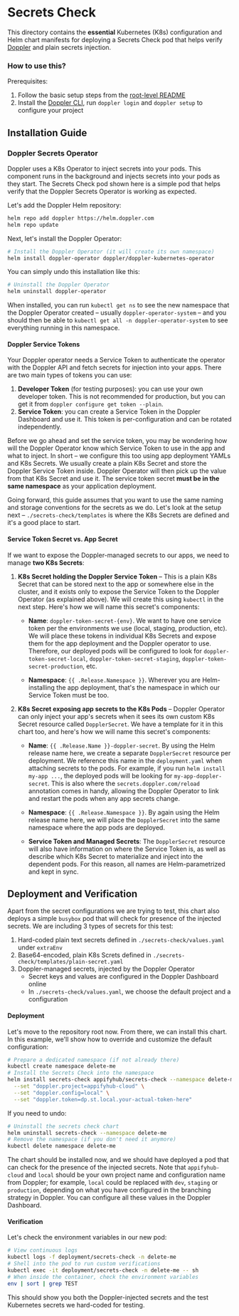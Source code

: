 # Secrets Check

This directory contains the **essential** Kubernetes (K8s) configuration and Helm chart manifests for deploying a Secrets Check pod that helps verify [Doppler](https://doppler.com) and plain secrets injection.

### How to use this?

Prerequisites:

  1. Follow the basic setup steps from the [root-level README](../README.md)
  1. Install the [Doppler CLI](https://docs.doppler.com/docs/cli), run `doppler login` and `doppler setup` to configure your project

## Installation Guide

### Doppler Secrets Operator

Doppler uses a K8s Operator to inject secrets into your pods. This component runs in the background and injects secrets into your pods as they start. The Secrets Check pod shown here is a simple pod that helps verify that the Doppler Secrets Operator is working as expected.

Let's add the Doppler Helm repository:

```bash
helm repo add doppler https://helm.doppler.com
helm repo update
```

Next, let's install the Doppler Operator:

```bash
# Install the Doppler Operator (it will create its own namespace)
helm install doppler-operator doppler/doppler-kubernetes-operator
```

You can simply undo this installation like this:

```bash
# Uninstall the Doppler Operator
helm uninstall doppler-operator
```

When installed, you can run `kubectl get ns` to see the new namespace that the Doppler Operator created – usually `doppler-operator-system` – and you should then be able to `kubectl get all -n doppler-operator-system` to see everything running in this namespace.

#### Doppler Service Tokens

Your Doppler operator needs a Service Token to authenticate the operator with the Doppler API and fetch secrets for injection into your apps. There are two main types of tokens you can use:

  1. **Developer Token** (for testing purposes): you can use your own developer token. This is not recommended for production, but you can get it from `doppler configure get token --plain`.
  1. **Service Token**: you can create a Service Token in the Doppler Dashboard and use it. This token is per-configuration and can be rotated independently.

Before we go ahead and set the service token, you may be wondering how will the Doppler Operator know which Service Token to use in the app and what to inject. In short – we configure this too using app deployment YAMLs and K8s Secrets. We usually create a plain K8s Secret and store the Doppler Service Token inside. Doppler Operator will then pick up the value from that K8s Secret and use it. The service token secret **must be in the same namespace** as your application deployment.

Going forward, this guide assumes that you want to use the same naming and storage conventions for the secrets as we do. Let's look at the setup next – `./secrets-check/templates` is where the K8s Secrets are defined and it's a good place to start.

#### Service Token Secret vs. App Secret

If we want to expose the Doppler-managed secrets to our apps, we need to manage **two K8s Secrets**:

  1. **K8s Secret holding the Doppler Service Token** – This is a plain K8s Secret that can be stored next to the app or somewhere else in the cluster, and it exists only to expose the Service Token to the Doppler Operator (as explained above). We will create this using `kubectl` in the next step. Here's how we will name this secret's components:

      - **Name**: `doppler-token-secret-{env}`. We want to have one service token per the environments we use (local, staging, production, etc). We will place these tokens in individual K8s Secrets and expose them for the app deployment and the Doppler operator to use. Therefore, our deployed pods will be configured to look for `doppler-token-secret-local`, `doppler-token-secret-staging`, `doppler-token-secret-production`, etc.

      - **Namespace**: `{{ .Release.Namespace }}`. Wherever you are Helm-installing the app deployment, that's the namespace in which our Service Token must be too.

  1. **K8s Secret exposing app secrets to the K8s Pods** – Doppler Operator can only inject your app's secrets when it sees its own custom K8s Secret resource called `DopplerSecret`. We have a template for it in this chart too, and here's how we will name this secret's components:

      - **Name**: `{{ .Release.Name }}-doppler-secret`. By using the Helm release name here, we create a separate `DopplerSecret` resource per deployment. We reference this name in the `deployment.yaml` when attaching secrets to the pods. For example, if you run `helm install my-app ...`, the deployed pods will be looking for `my-app-doppler-secret`. This is also where the `secrets.doppler.com/reload` annotation comes in handy, allowing the Doppler Operator to link and restart the pods when any app secrets change.

      - **Namespace**: `{{ .Release.Namespace }}`. By again using the Helm release name here, we will place the `DopplerSecret` into the same namespace where the app pods are deployed.

      - **Service Token and Managed Secrets**: The `DopplerSecret` resource will also have information on where the Service Token is, as well as describe which K8s Secret to materialize and inject into the dependent pods. For this reason, all names are Helm-parametrized and kept in sync.

## Deployment and Verification

Apart from the secret configurations we are trying to test, this chart also deploys a simple `busybox` pod that will check for presence of the injected secrets. We are including 3 types of secrets for this test:

  1. Hard-coded plain text secrets defined in `./secrets-check/values.yaml` under `extraEnv`
  1. Base64-encoded, plain K8s Screts defined in `./secrets-check/templates/plain-secret.yaml`
  1. Doppler-managed secrets, injected by the Doppler Operator
      - Secret keys and values are configured in the Doppler Dashboard online
      - In `./secrets-check/values.yaml`, we choose the default project and a configuration

#### Deployment

Let's move to the repository root now. From there, we can install this chart. In this example, we'll show how to override and customize the default configuration:

```bash
# Prepare a dedicated namespace (if not already there)
kubectl create namespace delete-me
# Install the Secrets Check into the namespace
helm install secrets-check appifyhub/secrets-check --namespace delete-me \
  --set "doppler.project=appifyhub-cloud" \
  --set "doppler.config=local" \
  --set "doppler.token=dp.st.local.your-actual-token-here"
```

If you need to undo:

```bash
# Uninstall the secrets check chart
helm uninstall secrets-check --namespace delete-me
# Remove the namespace (if you don't need it anymore)
kubectl delete namespace delete-me
```

The chart should be installed now, and we should have deployed a pod that can check for the presence of the injected secrets. Note that `appifyhub-cloud` and `local` should be your own project name and configuration name from Doppler; for example, `local` could be replaced with `dev`, `staging` or `production`, depending on what you have configured in the branching strategy in Doppler. You can configure all these values in the Doppler Dashboard.

#### Verification

Let's check the environment variables in our new pod:

```bash
# View continuous logs
kubectl logs -f deployment/secrets-check -n delete-me
# Shell into the pod to run custom verifications
kubectl exec -it deployment/secrets-check -n delete-me -- sh
# When inside the container, check the environment variables
env | sort | grep TEST
```

This should show you both the Doppler-injected secrets and the test Kubernetes secrets we hard-coded for testing.
